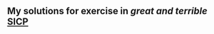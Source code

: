 ## My solutions for exercise in *great and terrible* [SICP](https://mitpress.mit.edu/sicp/full-text/book/book.html) 